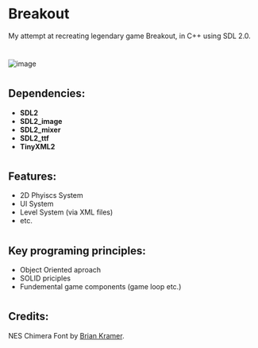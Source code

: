# Breakout

My attempt at recreating legendary game Breakout, in C++ using SDL 2.0.

#
![image](https://github.com/AnteDev00/Breakout/assets/151842550/097db566-f1dd-4473-8c53-7d90fc85f023)
#

## Dependencies:
- **SDL2**       
- **SDL2_image** 
- **SDL2_mixer** 
- **SDL2_ttf**   
- **TinyXML2**

#

## Features:
- 2D Phyiscs System
- UI System
- Level System (via XML files)
- etc.
#

## Key programing principles:
- Object Oriented aproach
- SOLID priciples
- Fundemental game components (game loop etc.)

#

## Credits:
NES Chimera Font by [Brian Kramer](https://www.pkeod.com/).
